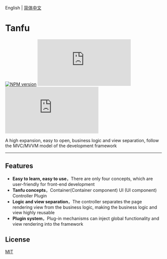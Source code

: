 English | [简体中文](./README_zh-CN.md)

# Tanfu


[![NPM version](https://img.shields.io/npm/v/tanfu-react?label=npm)](https://github.com/Leman-li/tanfu.js)
[![NPM Stars](https://img.shields.io/github/stars/Leman-li/tanfu.js)](https://github.com/Leman-li/tanfu.js)
[![LICENSE](https://img.shields.io/github/license/Leman-li/tanfu.js?logo=MIT)](https://github.com/Leman-li/tanfu.js)

A high expansion, easy to open, business logic and view separation, follow the MVC/MVVM model of the development framework

---

## Features

* **Easy to learn, easy to use**，There are only four concepts, which are user-friendly for front-end development
* **Tanfu concepts**，Container(Container component) UI (UI component) Controller Plugin
* **Logic and view separation**，The controller separates the page rendering view from the business logic, making the business logic and view highly reusable
* **Plugin system**，Plug-in mechanisms can inject global functionality and view rendering into the framework

## License

[MIT](https://tldrlegal.com/license/mit-license)